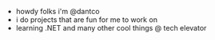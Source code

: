 - howdy folks i'm @dantco
- i do projects that are fun for me to work on
- learning .NET and many other cool things @ tech elevator

<!---
dantco/dantco is a ✨ special ✨ repository because its `README.md` (this file) appears on your GitHub profile.
You can click the Preview link to take a look at your changes.
--->
